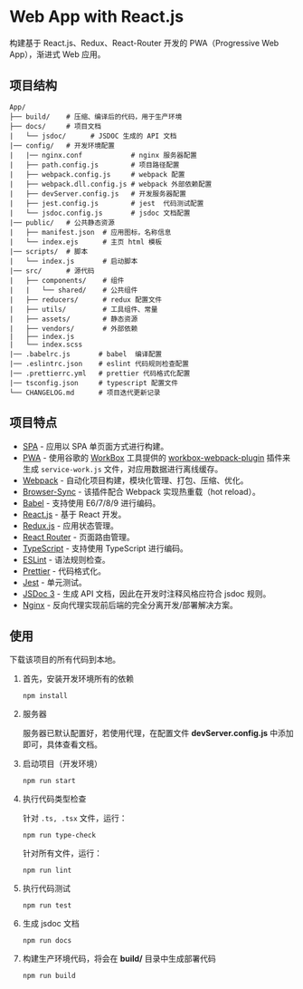 # Web App with React.js

构建基于 React.js、Redux、React-Router 开发的 PWA（Progressive Web App），渐进式 Web 应用。

## 项目结构

    App/
    ├── build/    # 压缩、编译后的代码，用于生产环境
    ├── docs/     # 项目文档
    |   └── jsdoc/      # JSDOC 生成的 API 文档
    |── config/   # 开发环境配置
    |   |── nginx.conf            # nginx 服务器配置
    |   ├── path.config.js        # 项目路径配置
    |   ├── webpack.config.js     # webpack 配置
    |   ├── webpack.dll.config.js # webpack 外部依赖配置
    |   ├── devServer.config.js   # 开发服务器配置
    |   ├── jest.config.js        # jest  代码测试配置
    |   └── jsdoc.config.js       # jsdoc 文档配置
    |── public/   # 公共静态资源
    |   ├── manifest.json  # 应用图标，名称信息
    |   └── index.ejs      # 主页 html 模板
    |── scripts/  # 脚本
    |   └── index.js       # 启动脚本
    |── src/      # 源代码
    |   ├── components/    # 组件
    |   |   └── shared/    # 公共组件
    |   ├── reducers/      # redux 配置文件
    |   ├── utils/         # 工具组件、常量
    |   ├── assets/        # 静态资源
    |   ├── vendors/       # 外部依赖
    |   ├── index.js
    |   └── index.scss
    |── .babelrc.js       # babel  编译配置
    |── .eslintrc.json    # eslint 代码规则检查配置
    |── .prettierrc.yml   # prettier 代码格式化配置
    |── tsconfig.json     # typescript 配置文件
    └── CHANGELOG.md      # 项目迭代更新记录

## 项目特点

-   [SPA](https://en.wikipedia.org/wiki/Single-page_application) - 应用以 SPA 单页面方式进行构建。
-   [PWA](https://en.wikipedia.org/wiki/Progressive_web_applications) - 使用谷歌的 [WorkBox](https://developers.google.com/web/tools/workbox/) 工具提供的 [workbox-webpack-plugin](https://developers.google.com/web/tools/workbox/modules/workbox-webpack-plugin) 插件来生成 `service-work.js` 文件，对应用数据进行离线缓存。
-   [Webpack](https://webpack.js.org/) - 自动化项目构建，模块化管理、打包、压缩、优化。
-   [Browser-Sync](https://www.browsersync.io/) - 该插件配合 Webpack 实现热重载（hot reload）。
-   [Babel](https://babeljs.io/) - 支持使用 E6/7/8/9 进行编码。
-   [React.js](https://reactjs.org/) - 基于 React 开发。
-   [Redux.js](https://redux.js.org/) - 应用状态管理。
-   [React Router](https://reacttraining.com/react-router/) - 页面路由管理。
-   [TypeScript](http://www.typescriptlang.org/) - 支持使用 TypeScript 进行编码。
-   [ESLint](https://eslint.org/) - 语法规则检查。
-   [Prettier](https://prettier.io/) - 代码格式化。
-   [Jest](https://jestjs.io/) - 单元测试。
-   [JSDoc 3](http://usejsdoc.org/) - 生成 API 文档，因此在开发时注释风格应符合 jsdoc 规则。
-   [Nginx](http://nginx.org/) - 反向代理实现前后端的完全分离开发/部署解决方案。

## 使用

下载该项目的所有代码到本地。

1.  首先，安装开发环境所有的依赖

        npm install

2.  服务器

    服务器已默认配置好，若使用代理，在配置文件 **devServer.config.js** 中添加即可，具体查看文档。

3.  启动项目（开发环境）

        npm run start

4.  执行代码类型检查

    针对 `.ts, .tsx` 文件，运行：

        npm run type-check

    针对所有文件，运行：

        npm run lint

5.  执行代码测试

        npm run test

6.  生成 jsdoc 文档

        npm run docs

7.  构建生产环境代码，将会在 **build/** 目录中生成部署代码

        npm run build
